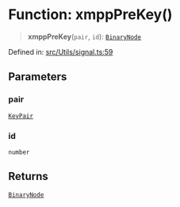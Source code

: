 # Function: xmppPreKey()

> **xmppPreKey**(`pair`, `id`): [`BinaryNode`](../type-aliases/BinaryNode.md)

Defined in: [src/Utils/signal.ts:59](https://github.com/Fokusdotid/Baileys/blob/c2e37a764497a58082d1525ba2f083f341e3eefa/src/Utils/signal.ts#L59)

## Parameters

### pair

[`KeyPair`](../type-aliases/KeyPair.md)

### id

`number`

## Returns

[`BinaryNode`](../type-aliases/BinaryNode.md)
